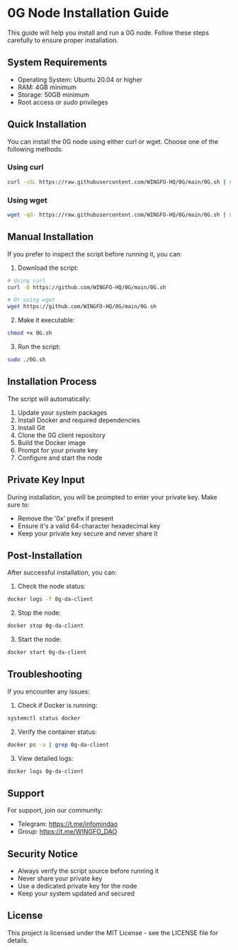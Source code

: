 # 0G Node Installation Guide

This guide will help you install and run a 0G node. Follow these steps carefully to ensure proper installation.

## System Requirements

- Operating System: Ubuntu 20.04 or higher
- RAM: 4GB minimum
- Storage: 50GB minimum
- Root access or sudo privileges

## Quick Installation

You can install the 0G node using either curl or wget. Choose one of the following methods:

### Using curl

```bash
curl -sSL https://raw.githubusercontent.com/WINGFO-HQ/0G/main/0G.sh | sudo bash
```

### Using wget

```bash
wget -qO- https://raw.githubusercontent.com/WINGFO-HQ/0G/main/0G.sh | sudo bash
```

## Manual Installation

If you prefer to inspect the script before running it, you can:

1. Download the script:

```bash
# Using curl
curl -O https://github.com/WINGFO-HQ/0G/main/0G.sh

# Or using wget
wget https://github.com/WINGFO-HQ/0G/main/0G.sh
```

2. Make it executable:

```bash
chmod +x 0G.sh
```

3. Run the script:

```bash
sudo ./0G.sh
```

## Installation Process

The script will automatically:

1. Update your system packages
2. Install Docker and required dependencies
3. Install Git
4. Clone the 0G client repository
5. Build the Docker image
6. Prompt for your private key
7. Configure and start the node

## Private Key Input

During installation, you will be prompted to enter your private key. Make sure to:

- Remove the '0x' prefix if present
- Ensure it's a valid 64-character hexadecimal key
- Keep your private key secure and never share it

## Post-Installation

After successful installation, you can:

1. Check the node status:

```bash
docker logs -f 0g-da-client
```

2. Stop the node:

```bash
docker stop 0g-da-client
```

3. Start the node:

```bash
docker start 0g-da-client
```

## Troubleshooting

If you encounter any issues:

1. Check if Docker is running:

```bash
systemctl status docker
```

2. Verify the container status:

```bash
docker ps -a | grep 0g-da-client
```

3. View detailed logs:

```bash
docker logs 0g-da-client
```

## Support

For support, join our community:

- Telegram: https://t.me/infomindao
- Group: https://t.me/WINGFO_DAO

## Security Notice

- Always verify the script source before running it
- Never share your private key
- Use a dedicated private key for the node
- Keep your system updated and secured

## License

This project is licensed under the MIT License - see the LICENSE file for details.
